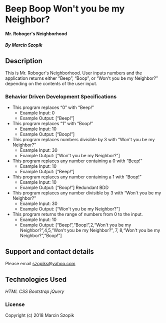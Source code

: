 # **Beep Boop Won't you be my Neighbor?**

#### Mr. Roboger's Neighborhood

##### By Marcin Szopik

## Description

This is Mr. Roboger's Neighborhood. User inputs numbers and the application returns either “Beep”, “Boop”, or “Won't you be my Neighbor?” depending on the contents of the user input.

### Behavior Driven Development Specifications


* This program replaces “0” with “Beep!”
    * Example Input: 0
    * Example Output: [“Beep!”]
* This program replaces “1” with “Boop!”
    * Example Input: 10
    * Example Output: [“Boop!”]
* This program replaces numbers divisible by 3 with “Won't you be my Neighbor?”   
    * Example Input: 30
    * Example Output: [“Won't you be my Neighbor?”]
* This program replaces any number containing a 0 with “Beep!”
    * Example Input: 10
    * Example Output: [“Beep!”]
* This program replaces any number containing a 1 with “Boop!”
    * Example Input: 10
    * Example Output: [“Boop!”]
Redundant BDD
* This program replaces any number divisible by 3 with “Won't you be my Neighbor?”
   	* Example Input: 30
    * Example Output: [“Won't you be my Neighbor?”]
* This program returns the range of numbers from 0 to the input.
    * Example Input: 10
    * Example Output: [“Beep!”,“Boop!”,2,“Won't you be my Neighbor?”,4,5,“Won't you be my Neighbor?”, 7, 8,“Won't you be my Neighbor?”,“Boop!”]



## Support and contact details

Please email szopiks@yahoo.com

## Technologies Used

_HTML_
_CSS_
_Bootstrap_
_jQuery_

### License

Copyright (c) 2018 Marcin Szopik
